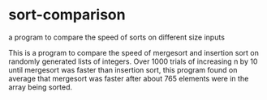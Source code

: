 # sort-comparison
a program to compare the speed of sorts on different size inputs

This is a program to compare the speed of mergesort and insertion sort on randomly generated lists of integers.
Over 1000 trials of increasing n by 10 until mergesort was faster than insertion sort, this program found on average
that mergesort was faster after about 765 elements were in the array being sorted. 

